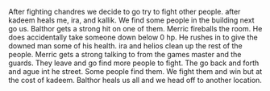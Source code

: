 After fighting chandres we decide to go try to fight other people. after kadeem heals me, ira, and kallik. We find some people in the building next go us. Balthor gets a strong hit on one of them. Merric fireballs the room. He does accidentally take someone down below 0 hp. He rushes in to give the downed man some of his health. ira and helios clean up the rest of the people. Merric gets a strong talking to from the games master and the guards. They leave and go find more people to fight. The go back and forth and ague int he street. Some people find them. We fight them and win but at the cost of kadeem. Balthor heals us all and we head off to another location. 